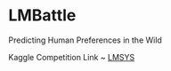 # LMBattle
Predicting Human Preferences in the Wild

Kaggle Competition Link ~ <a href="https://www.kaggle.com/competitions/lmsys-chatbot-arena/overview">LMSYS</a>
